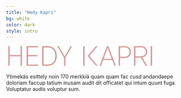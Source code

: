 ```yaml
---
title: "Hedy Kapri"
bg: white
color: dark
style: intro
---
```

<img src="img/logo-crude.png"/>

Ytimekäs esittely noin 170 merkkiä quam
quam fac cusd andandaepe doloriam faccup
tatium inusam audit dit officatet qui intum
quunt fuga. Voluptatur audis voluptur sum.
